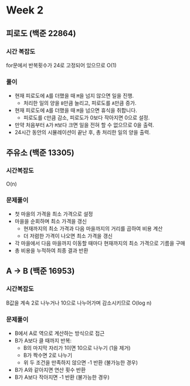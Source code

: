 # Week 2

## 피로도 (백준 22864)

### 시간 복잡도
for문에서 반복횟수가 24로 고정되어 있으므로 O(1)

### 풀이
- 현재 피로도에 `A`를 더했을 때 `M`을 넘지 않으면 일을 진행.
  - 처리한 일의 양을 `B`만큼 늘리고, 피로도를 `A`만큼 증가.
- 현재 피로도에 `A`를 더했을 때 `M`을 넘으면 휴식을 취합니다.
  - 피로도를 `C`만큼 감소, 피로도가 0보다 작아지면 0으로 설정.
- 만약 처음부터 `A`가 `M`보다 크면 일을 전혀 할 수 없으므로 0을 출력.
- 24시간 동안의 시뮬레이션이 끝난 후, 총 처리한 일의 양을 출력.

## 주유소 (백준 13305)

### 시간복잡도 
O(n)

### 문제풀이
- 첫 마을의 가격을 최소 가격으로 설정
- 마을을 순회하며 최소 가격을 갱신
  - 현재까지의 최소 가격과 다음 마을까지의 거리를 곱하여 비용 계산
  - 더 저렴한 가격이 나오면 최소 가격을 갱신
- 각 마을에서 다음 마을까지 이동할 때마다 현재까지의 최소 가격으로 기름을 구매
- 총 비용을 누적하여 최종 결과 반환

## A -> B (백준 16953)

### 시간복잡도
B값을 계속 2로 나누거나 10으로 나누어가며 감소시키므로 O(log n) 

### 문제풀이
- B에서 A로 역으로 계산하는 방식으로 접근
- B가 A보다 클 때까지 반복:
  - B의 마지막 자리가 1이면 10으로 나누기 (1을 제거)
  - B가 짝수면 2로 나누기
  - 위 두 조건을 만족하지 않으면 -1 반환 (불가능한 경우)
- B가 A와 같아지면 연산 횟수 반환
- B가 A보다 작아지면 -1 반환 (불가능한 경우)
